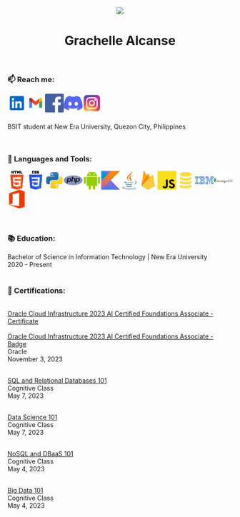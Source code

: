 
<p align=center><a href="https://github.com/annemeeey"><img src="https://i.imgur.com/lNlOv13.png" /></a></p>

<h1 align="center">Grachelle Alcanse</h1>
<br>

### 📫 Reach me:


<div align="center">
<a href="https://www.linkedin.com/in/grachelle-alcanse/" target="_blank"><img align="left" alt="Linkedin" height ="42px" src="res/linkedin-svgrepo-com.svg"></a> 
<a href="mailto: grachellealcanse@gmail.com" target="_blank"><img align="left" alt="Gmail" height ="42px" src="res/gmail-svgrepo-com.svg"></a> 
<a href="https://www.facebook.com/grachellealcanse" target="_blank"><img align="left" alt="Facebook" height ="42px" src="res/facebook-color-svgrepo-com.svg"></a> 
<a href="https://discordapp.com/users/666852623357313055" target="_blank"><img align="left" alt="Discord" height ="42px" src="res/discord-icon-svgrepo-com.svg"></a>
<a href="https://www.instagram.com/annemeeey/" target="_blank"><img align="left" alt="Instagram" height ="42px" src="res/instagram-1-svgrepo-com.svg"></a>
</div>
<br>
<br/>
<br>

<p>BSIT student at New Era University, Quezon City, Philippines</p>
<br/>

### 🔨 Languages and Tools:
<a target="_blank"> <img align="left" src="res/html-5-logo-svgrepo-com.svg" alt="HTML" height="42px"/> </a> 
<a target="_blank"> <img align="left" src="res/css-3-logo-svgrepo-com.svg" alt="CSS" height="42px"/> </a> 
<a href="https://www.python.org" target="_blank"><img align="left" alt="Python" height ="42px" src="res/python-svgrepo-com.svg"></a>
<a href="https://www.php.net/" target="_blank"><img align="left" alt="PHP" height ="42px" src="res/php-1-logo-svgrepo-com.svg"></a>
<a href="https://developer.android.com" target="_blank"> <img align="left" alt="Android" height ="42px" src="res/android-color-svgrepo-com.svg"> </a>
<a href="https://kotlinlang.org" target="_blank"><img align="left" alt="Kotlin" height ="42px" src="res/kotlin-svgrepo-com.svg"></a>
<a href="https://www.java.com" target="_blank"><img align="left" alt="Java" height ="42px" src="res/java-svgrepo-com.svg"></a>
<a href="https://firebase.google.com/" target="_blank"> <img align="left" src="res/firebase-svgrepo-com.svg" alt="Firebase" height ="42px"/> </a>
<a href="https://developer.mozilla.org/en-US/docs/Web/JavaScript" target="_blank"> <img align="left" alt="JavaScript" height ="42px"  src="res/javascript-svgrepo-com.svg"> </a>
<a target="_blank"> <img align="left" alt="SQL" height ="42px" src="res/sql-svgrepo-com.svg"></a>
<a href="https://www.ibm.com/us-en" target="_blank"><img align="left" alt="IBM" height ="42px" src="res/ibm-logo-svgrepo-com.svg"></a>
<a href="https://www.mongodb.com/" target="_blank"> <img src="res/mongodb-logo-svgrepo-com.svg" align="left" alt="Mongodb" height='42px'/> </a>
<a target="_blank"> <img src="res/office-1-logo-svgrepo-com.svg" alt="MS" height='42px'/> </a>

<br>

### 📚 Education:
<p align="left">Bachelor of Science in Information Technology | New Era University <br>
2020 - Present <br><br></p>

### 📝 Certifications:
<p align ="left">
<a href="https://drive.google.com/file/d/1HEI1NVS5Nyw6nznQEQUApHYROXjFuAeh/view?usp=drive_link">
<br>Oracle Cloud Infrastructure 2023 AI Certified Foundations Associate - Certificate</a> <br>
<a href="https://catalog-education.oracle.com/pls/certview/sharebadge?id=331C3605C740BA56B64F11A3CACC634443A85FED565E3C1838453A480C71CCEF">
<br>Oracle Cloud Infrastructure 2023 AI Certified Foundations Associate - Badge</a> <br>
Oracle <br>
November 3, 2023 </center>
</p>

<p align ="left">
<a href="https://courses.cognitiveclass.ai/certificates/330c15be5e29487e961adabc86f456ec">
<br>SQL and Relational Databases 101</a> <br>
Cognitive Class <br>
May 7, 2023 </center>
</p>

<p align ="left">
<a href="https://courses.cognitiveclass.ai/certificates/aa6b2050845040f395ca5582215e145f">
<br>Data Science 101</a> <br>
Cognitive Class <br>
May 7, 2023 </center>
</p>

<p align ="left">
<a href="https://courses.cognitiveclass.ai/certificates/6cb27cdd6a4a4cd19df3291c885019c0">
<br>NoSQL and DBaaS 101</a> <br>
Cognitive Class <br>
May 4, 2023 </center>
</p>

<p align ="left">
<a href="https://courses.cognitiveclass.ai/certificates/e9c81a726af4453880bb9e94aee94ff9">
<br>Big Data 101</a> <br>
Cognitive Class <br>
May 4, 2023 </center>
</p>
